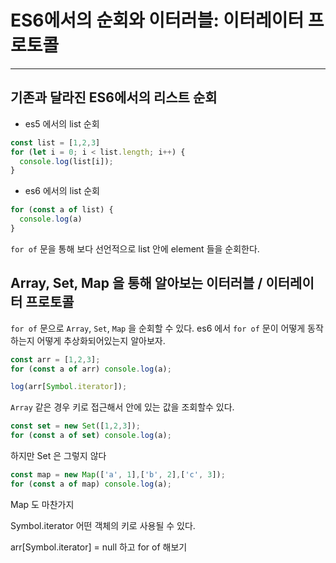 # ES6에서의 순회와 이터러블: 이터레이터 프로토콜

------

## 기존과 달라진 ES6에서의 리스트 순회

- es5 에서의 list 순회
~~~ js
const list = [1,2,3]
for (let i = 0; i < list.length; i++) {
  console.log(list[i]);
}
~~~

- es6 에서의 list 순회
~~~ js
for (const a of list) {
  console.log(a)
}
~~~

`for of` 문을 통해 보다 선언적으로 list 안에 element 들을 순회한다.

## Array, Set, Map 을 통해 알아보는 이터러블 / 이터레이터 프로토콜

`for of` 문으로 `Array`, `Set`, `Map` 을 순회할 수 있다. es6 에서 `for of` 문이 어떻게 동작하는지 어떻게 추상화되어있는지 알아보자.


~~~ js
const arr = [1,2,3];
for (const a of arr) console.log(a);

log(arr[Symbol.iterator]);
~~~

`Array` 같은 경우 키로 접근해서 안에 있는 값을 조회할수 있다.

~~~ js
const set = new Set([1,2,3]);
for (const a of set) console.log(a);
~~~

하지만 Set 은 그렇지 않다

~~~ js
const map = new Map(['a', 1],['b', 2],['c', 3]);
for (const a of map) console.log(a);
~~~

Map 도 마찬가지

Symbol.iterator
어떤 객체의 키로 사용될 수 있다.

arr[Symbol.iterator] = null 
하고 for of 해보기

